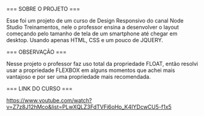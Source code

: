 === SOBRE O PROJETO ===

Esse foi um projeto de um curso de Design Responsivo do canal Node Studio Treinamentos, nele o professor ensina a desenvolver o layout começando pelo tamanho de tela de um smartphone até chegar em desktop. Usando apenas HTML, CSS e um pouco de JQUERY.

=== OBSERVAÇÃO ===

Nesse projeto o professor faz uso total da propriedade FLOAT, então resolvi usar a propriedade FLEXBOX em alguns momentos que achei mais vantajoso e por ser uma propriedade mais recomendada.

=== LINK DO CURSO ===

https://www.youtube.com/watch?v=Z7z8J12hMco&list=PLwXQLZ3FdTVFi6oHo_K4IYDcwCU5-f1x5
